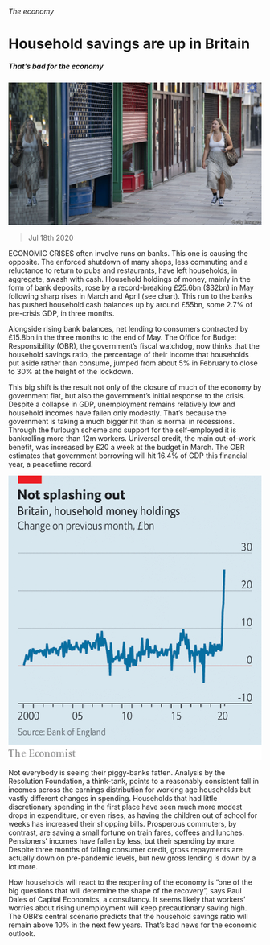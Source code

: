 ###### The economy

# Household savings are up in Britain 

##### That’s bad for the economy 

![image](images/20200718_BRP504.jpg) 

> Jul 18th 2020 

ECONOMIC CRISES often involve runs on banks. This one is causing the opposite. The enforced shutdown of many shops, less commuting and a reluctance to return to pubs and restaurants, have left households, in aggregate, awash with cash. Household holdings of money, mainly in the form of bank deposits, rose by a record-breaking £25.6bn ($32bn) in May following sharp rises in March and April (see chart). This run to the banks has pushed household cash balances up by around £55bn, some 2.7% of pre-crisis GDP, in three months.

Alongside rising bank balances, net lending to consumers contracted by £15.8bn in the three months to the end of May. The Office for Budget Responsibility (OBR), the government’s fiscal watchdog, now thinks that the household savings ratio, the percentage of their income that households put aside rather than consume, jumped from about 5% in February to close to 30% at the height of the lockdown.


This big shift is the result not only of the closure of much of the economy by government fiat, but also the government’s initial response to the crisis. Despite a collapse in GDP, unemployment remains relatively low and household incomes have fallen only modestly. That’s because the government is taking a much bigger hit than is normal in recessions. Through the furlough scheme and support for the self-employed it is bankrolling more than 12m workers. Universal credit, the main out-of-work benefit, was increased by £20 a week at the budget in March. The OBR estimates that government borrowing will hit 16.4% of GDP this financial year, a peacetime record.

![image](images/20200718_BRC452.png) 


Not everybody is seeing their piggy-banks fatten. Analysis by the Resolution Foundation, a think-tank, points to a reasonably consistent fall in incomes across the earnings distribution for working age households but vastly different changes in spending. Households that had little discretionary spending in the first place have seen much more modest drops in expenditure, or even rises, as having the children out of school for weeks has increased their shopping bills. Prosperous commuters, by contrast, are saving a small fortune on train fares, coffees and lunches. Pensioners’ incomes have fallen by less, but their spending by more. Despite three months of falling consumer credit, gross repayments are actually down on pre-pandemic levels, but new gross lending is down by a lot more.

How households will react to the reopening of the economy is “one of the big questions that will determine the shape of the recovery”, says Paul Dales of Capital Economics, a consultancy. It seems likely that workers’ worries about rising unemployment will keep precautionary saving high. The OBR’s central scenario predicts that the household savings ratio will remain above 10% in the next few years. That’s bad news for the economic outlook.


